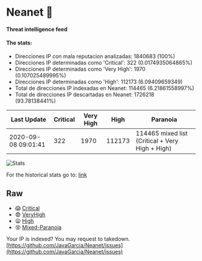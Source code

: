 # Neanet :hocho:
#### Threat intelligence feed
#### The stats:

- Direcciones IP con mala reputacion analizadas: 1840683 (100%)
- Direcciones IP determinadas como 'Critical':  322 (0.0174935064865%)
- Direcciones IP determinadas como 'Very High':  1970 (0.107025489995%)
- Direcciones IP determinadas como 'High':  112173 (6.09409659349)
- Total de direcciones IP indexadas en Neanet:  114465 (6.21861558997%)
- Total de direcciones IP descartadas en Neanet:  1726218 (93.78138441%)

| Last Update | Critical | Very High | High | Paranoia |
| --- | --- | --- | --- | --- |
| 2020-09-08 09:01:41 | 322 | 1970 | 112173 | 114465 mixed list (Critical + Very High + High)|

![Stats](https://docs.google.com/spreadsheets/d/e/2PACX-1vSnaNMIXVabIpDJjufMlzH7poXnshF3mgd8Is1g9ytUEzVsP5my4Trn8f-xkoLLQ38xpL3HtmUexLo6/pubchart?oid=501124687&format=image)

For the historical stats go to: [link](/stats.csv)
## Raw
- :scream: [Critical](https://raw.githubusercontent.com/JavaGarcia/Neanet/master/blacklists/neanet_critical.txt)
- :fearful: [VeryHigh](https://raw.githubusercontent.com/JavaGarcia/Neanet/master/blacklists/neanet_veryHigh.txtt)
- :frowning: [High](https://raw.githubusercontent.com/JavaGarcia/Neanet/master/blacklists/neanet_high.txt)
- :dizzy_face: [Mixed-Paranoia](https://raw.githubusercontent.com/JavaGarcia/Neanet/master/blacklists/neanet_all.txt)


Your IP is indexed? You may request to takedown. [https://github.com/JavaGarcia/Neanet/issues](https://github.com/JavaGarcia/Neanet/issues)


























































































































































































































































































































































































































































































































































































































































